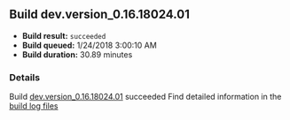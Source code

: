 ## Build dev.version_0.16.18024.01
- **Build result:** `succeeded`
- **Build queued:** 1/24/2018 3:00:10 AM
- **Build duration:** 30.89 minutes
### Details
Build [dev.version_0.16.18024.01](https://winappstudio.visualstudio.com/web/build.aspx?pcguid=a4ef43be-68ce-4195-a619-079b4d9834c2&builduri=vstfs%3a%2f%2f%2fBuild%2fBuild%2f24756) succeeded
Find detailed information in the [build log files](https://uwpctdiags.blob.core.windows.net/buildlogs/dev.version_0.16.18024.01_logs.zip)
